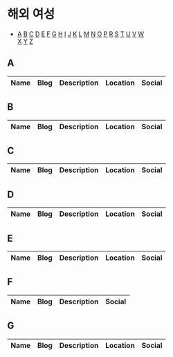 # 해외 여성 

  - [A](##A)
    [B](##B)
    [C](##C)
    [D](##D)
    [E](##E)
    [F](##F)
    [G](##G)
    [H](##H)
    [I](##I)
    [J](##J)
    [K](##K)
    [L](##L)
    [M](##M)
    [N](##N)
    [O](##O)
    [P](##P)
    [R](##R)
    [S](##S)
    [T](##T)
    [U](##U)
    [V](##V)
    [W](##W)      
    [X](##X)
    [Y](##Y)
    [Z](##Z)

## A

| Name | Blog | Description | Location | Social |
|---|---|---|---|---|



## B

| Name | Blog | Description | Location | Social |
|---|---|---|---|---|


## C

| Name | Blog | Description | Location | Social |
|---|---|---|---|---|


## D

| Name | Blog | Description | Location | Social |
|---|---|---|---|---|

## E

| Name | Blog | Description | Location | Social |
|---|---|---|---|---|


## F

| Name | Blog | Description | Social |
|---|---|---|---|

## G

| Name | Blog | Description | Location | Social |
|---|---|---|---|---|

